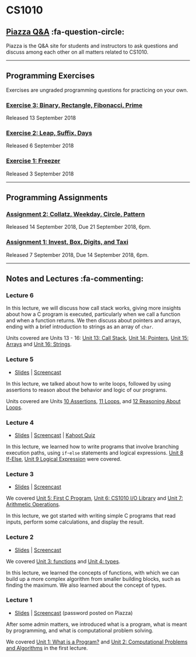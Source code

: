 # CS1010

## [Piazza Q&A](https://piazza.com/class/jcaaskvbs754wh) :fa-question-circle: 

Piazza is the Q&A site for students and instructors to ask questions and discuss among each other on all matters related to CS1010.

----

## Programming Exercises 

Exercises are ungraded programming questions for practicing on your own.

### [Exercise 3: Binary, Rectangle, Fibonacci, Prime](ex03.md)

Released 13 September 2018

### [Exercise 2: Leap, Suffix, Days](ex02.md)

Released 6 September 2018

### [Exercise 1: Freezer](ex01.md)

Released 3 September 2018

----
## Programming Assignments 

### [Assignment 2: Collatz, Weekday, Circle, Pattern](as02.md)

Released 14 September 2018, Due 21 September 2018, 6pm.

### [Assignment 1: Invest, Box, Digits, and Taxi](as01.md)

Released 7 September 2018, Due 14 September 2018, 6pm.

----

## Notes and Lectures :fa-commenting:

### Lecture 6

In this lecture, we will discuss how call stack works, giving more insights about how a C program is executed, particularly when we call a function and when a function returns.  We then discuss about pointers and arrays, ending with a brief introduction to strings as an array of `char`.

Units covered are Units 13 - 16: [Unit 13: Call Stack](13-call-stack.md), [Unit 14: Pointers](14-pointers.md), [Unit 15: Arrays](15-array.md) and [Unit 16: Strings](16-string.md).

### Lecture 5

- [Slides](https://www.comp.nus.edu.sg/~ooiwt/cs1010/1819s1/slides/cs1010-lec5.pdf) | [Screencast](https://vimeo.com/289833096)

In this lecture, we talked about how to write loops, followed by using assertions to reason about the behavior and logic of our programs.

Units covered are Units [10 Assertions](10-assert.md), [11 Loops](11-loop.md), and [12 Reasoning About Loops](12-invariant.md).

### Lecture 4

- [Slides](https://www.comp.nus.edu.sg/~ooiwt/cs1010/1819s1/slides/cs1010-lec4.pdf) | [Screencast](https://vimeo.com/288496827) | [Kahoot Quiz](kahoot01.md)

In this lecture, we learned how to write programs that involve branching execution paths, using `if`-`else` statements and logical expressions.  [Unit 8 If-Else](08-if-else.md), [Unit 9 Logical Expression](09-logical-exp.md) were covered.

### Lecture 3

- [Slides](https://www.comp.nus.edu.sg/~ooiwt/cs1010/1819s1/slides/cs1010-lec3.pdf) | [Screencast](https://vimeo.com/287220672)

We covered [Unit 5: First C Program](05-first-c.md), [Unit 6: CS1010 I/O Library](06-cs1010-io.md) and [Unit 7: Arithmetic Operations](07-arithmetic-ops.md).

In this lecture, we got started with writing simple C programs that read inputs, perform some calculations, and display the result.

### Lecture 2

- [Slides](https://www.comp.nus.edu.sg/~ooiwt/cs1010/1819s1/slides/cs1010-lec2.pdf) | [Screencast](https://vimeo.com/286525343)

We covered [Unit 3: functions](03-func.md) and [Unit 4: types](04-type.md).

In this lecture, we learned the concepts of functions, with which we can build up a more complex algorithm from smaller building blocks, such as finding the maximum.  We also learned about the concept of types.

### Lecture 1

- [Slides](https://www.comp.nus.edu.sg/~ooiwt/cs1010/1819s1/slides/cs1010-lec1.pdf) | [Screencast](https://vimeo.com/285437711) (password posted on Piazza)

After some admin matters, we introduced what is a program, what is meant by programming, and what is computational problem solving.

We covered [Unit 1: What is a Program?](01-program.md) and [Unit 2: Computational Problems and Algorithms](02-algo.md) in the first lecture.
